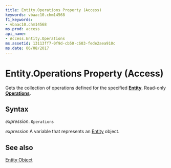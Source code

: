 ```yaml
---
title: Entity.Operations Property (Access)
keywords: vbaac10.chm14568
f1_keywords:
- vbaac10.chm14568
ms.prod: access
api_name:
- Access.Entity.Operations
ms.assetid: 13113ff7-0f9d-cb50-c603-fede2aea910c
ms.date: 06/08/2017
---
```



# Entity.Operations Property (Access)

Gets the collection of operations defined for the specified  **[Entity](Access.Entity.md)**. Read-only **[Operations](Access.Operations.md)**.


## Syntax

 _expression_. `Operations`

 _expression_ A variable that represents an [Entity](Access.Entity.md) object.


## See also


[Entity Object](Access.Entity.md)

